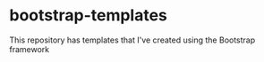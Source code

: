 # bootstrap-templates
This repository has templates that I've created using the Bootstrap framework
